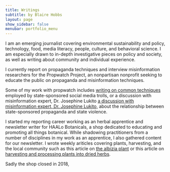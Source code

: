```yaml
---
title: Writings
subtitle: by Blaire Hobbs
layout: page
show_sidebar: false
menubar: portfolio_menu
---
```


I am an emerging journalist covering environmental sustainability and policy, technology, food, media literacy, people, culture, and behavioral science. I am especially drawn to in-depth investigative pieces on policy and society, as well as writing about community and individual experience. 

I currently report on propaganda techniques and interview misinformation researchers for the Propwatch Project, an nonpartisan nonprofit seeking to educate the public on propaganda and misinformation techniques.

Some of my work with propwatch includes [writing on common techniques](https://www.propwatch.org/article.php?id=295) employed by state-sponsored social media trolls, or a discussion with misinformation expert, Dr. Josephine Lukito [a discussion with misinformation expert, Dr. Josephine Lukito,](https://www.propwatch.org/article.php?id=305) about the relationship between state-sponsored propaganda and state violence.

I started my reporting career working as an herbal apprentice and newsletter writer for HAALo Botanicals, a shop dedicated to educating and promoting all things botanical. While shadowing practitioners from a number of disciplines in my work as an apprentice, I also gathered content for our newsletter. I wrote weekly ariticles covering plants, harvesting, and the local community such as this article on [the albizia plant](/albizia) or this article on [harvesting and processing plants into dried herbs](/processing-herbs).

Sadly the shop closed in 2018, 